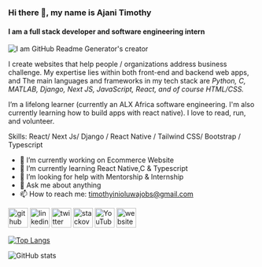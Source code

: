 ### Hi there 👋, my name is Ajani Timothy
#### I am a full stack developer and software engineering intern
![I am GitHub Readme Generator's creator](https://arturssmirnovs.github.io/github-profile-readme-generator/images/banner.png)

 I create websites that help people / organizations address business challenge. My expertise lies within both front-end and backend web apps, and 
The main languages and frameworks in my tech stack are *Python, C, MATLAB, Django, Next JS, JavaScript, React, and of course HTML/CSS.*

I’m a lifelong learner (currently an ALX Africa  software engineering. I'm also currently learning how to build apps with react native).
I love to read, run, and volunteer.

Skills: React/ Next Js/ Django / React Native / Tailwind CSS/ Bootstrap / Typescript

- 🔭 I’m currently working on Ecommerce Website 
- 🌱 I’m currently learning React Native,C  & Typescript 
- 🤔 I’m looking for help with Mentorship & Internship 
- 💬 Ask me about anything  
- 📫 How to reach me: timothyinioluwajobs@gmail.com 


[<img src='https://cdn.jsdelivr.net/npm/simple-icons@3.0.1/icons/github.svg' alt='github' height='40'>](https://github.com/Tim1119)  [<img src='https://cdn.jsdelivr.net/npm/simple-icons@3.0.1/icons/linkedin.svg' alt='linkedin' height='40'>](https://www.linkedin.com/in/timothy-ajani-220794199/)  [<img src='https://cdn.jsdelivr.net/npm/simple-icons@3.0.1/icons/twitter.svg' alt='twitter' height='40'>](https://twitter.com/https://twitter.com/ajanitimotew)  [<img src='https://cdn.jsdelivr.net/npm/simple-icons@3.0.1/icons/stackoverflow.svg' alt='stackoverflow' height='40'>](https://stackoverflow.com/users/14591808)  [<img src='https://cdn.jsdelivr.net/npm/simple-icons@3.0.1/icons/youtube.svg' alt='YouTube' height='40'>](https://www.youtube.com/channel/oRSZRmydUTTC9hrxZx9pwA)  [<img src='https://cdn.jsdelivr.net/npm/simple-icons@3.0.1/icons/icloud.svg' alt='website' height='40'>](https://portfolio-five-ruby-24.vercel.app/)  

[![Top Langs](https://github-readme-stats.vercel.app/api/top-langs/?username=Tim1119)](https://github.com/anuraghazra/github-readme-stats)

![GitHub stats](https://github-readme-stats.vercel.app/api?username=Tim1119&show_icons=true)  

